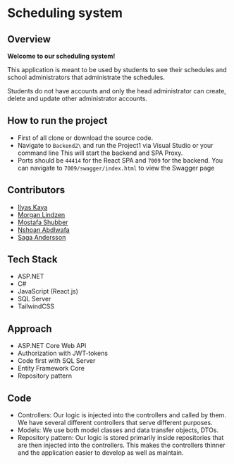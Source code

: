 # Scheduling system

## Overview

**Welcome to our scheduling system!**

This application is meant to be used by students to see their schedules and school administrators that administrate the schedules.

Students do not have accounts and only the head administrator can create, delete and update other administrator accounts.

## How to run the project

- First of all clone or download the source code.
- Navigate to `Backend2\` and run the Project1 via Visual Studio or your command line
This will start the backend and SPA Proxy.
- Ports should be `44414` for the React SPA and `7009` for the backend. You can navigate to `7009/swagger/index.html` to view the Swagger page

## Contributors

- [Ilyas Kaya](https://github.com/AkiVonAkira)
- [Morgan Lindzen](https://github.com/Lindzen-Morgan)
- [Mostafa Shubber](https://github.com/Chasacademy-mostafa-shubber)
- [Nshoan Abdlwafa](https://github.com/ChasAcademy-Nshoan-Abdlwafa)
- [Saga Andersson](https://github.com/sagansagan)

## Tech Stack

- ASP.NET
- C#
- JavaScript (React.js)
- SQL Server
- TailwindCSS

## Approach

- ASP.NET Core Web API
- Authorization with JWT-tokens
- Code first with SQL Server
- Entity Framework Core
- Repository pattern

## Code

- Controllers: Our logic is injected into the controllers and called by them. We have several different controllers that serve different purposes.
- Models: We use both model classes and data transfer objects, DTOs.
- Repository pattern: Our logic is stored primarily inside repositories that are then injected into the controllers. This makes the controllers thinner and the application easier to develop as well as maintain.